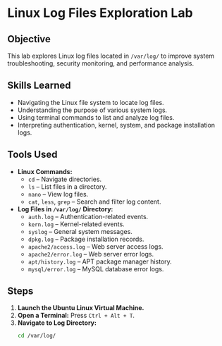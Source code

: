 # Linux Log Files Exploration Lab  

## Objective  
This lab explores Linux log files located in `/var/log/` to improve system troubleshooting, security monitoring, and performance analysis.  

## Skills Learned  
- Navigating the Linux file system to locate log files.  
- Understanding the purpose of various system logs.  
- Using terminal commands to list and analyze log files.  
- Interpreting authentication, kernel, system, and package installation logs.  

## Tools Used  
- **Linux Commands:**  
  - `cd` – Navigate directories.  
  - `ls` – List files in a directory.  
  - `nano` – View log files.  
  - `cat`, `less`, `grep` – Search and filter log content.  
- **Log Files in `/var/log/` Directory:**  
  - `auth.log` – Authentication-related events.  
  - `kern.log` – Kernel-related events.  
  - `syslog` – General system messages.  
  - `dpkg.log` – Package installation records.  
  - `apache2/access.log` – Web server access logs.  
  - `apache2/error.log` – Web server error logs.  
  - `apt/history.log` – APT package manager history.  
  - `mysql/error.log` – MySQL database error logs.  

## Steps  
1. **Launch the Ubuntu Linux Virtual Machine.**  
2. **Open a Terminal:** Press `Ctrl + Alt + T`.  
3. **Navigate to Log Directory:**  
   ```bash
   cd /var/log/
